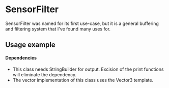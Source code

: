 # SensorFilter

SensorFilter was named for its first use-case, but it is a general buffering and
filtering system that I've found many uses for.


## Usage example


#### Dependencies

  * This class needs StringBuilder for output. Excision of the print functions will eliminate the dependency.
  * The vector implementation of this class uses the Vector3 template.
